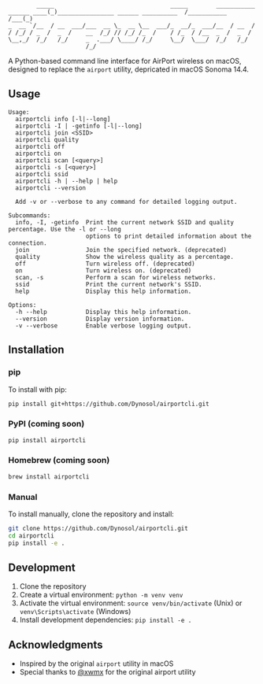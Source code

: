 ```
        _____                                 _____        ___________ 
______ ____(_)________________ ______ __________  /___________  /___(_)
_  __ `/__  / __  ___/___  __ \_  __ \__  ___/_  __/_  ___/__  / __  / 
/ /_/ / _  /  _  /    __  /_/ // /_/ /_  /    / /_  / /__  _  /  _  /  
\__,_/  /_/   /_/     _  .___/ \____/ /_/     \__/  \___/  /_/   /_/   
                      /_/
```

A Python-based command line interface for AirPort wireless on macOS, designed to replace the `airport` utility, depricated in macOS Sonoma 14.4.

## Usage

```
Usage:
  airportcli info [-l|--long]
  airportcli -I | -getinfo [-l|--long]
  airportcli join <SSID>
  airportcli quality
  airportcli off
  airportcli on
  airportcli scan [<query>]
  airportcli -s [<query>]
  airportcli ssid
  airportcli -h | --help | help
  airportcli --version
  
  Add -v or --verbose to any command for detailed logging output.

Subcommands:
  info, -I, -getinfo  Print the current network SSID and quality percentage. Use the -l or --long
                      options to print detailed information about the connection.
  join                Join the specified network. (deprecated)
  quality             Show the wireless quality as a percentage.
  off                 Turn wireless off. (deprecated)
  on                  Turn wireless on. (deprecated)
  scan, -s            Perform a scan for wireless networks.
  ssid                Print the current network's SSID.
  help                Display this help information.

Options:
  -h --help           Display this help information.
  --version           Display version information.
  -v --verbose        Enable verbose logging output.
```

## Installation

### pip

To install with pip:

```bash
pip install git+https://github.com/Dynosol/airportcli.git
```

### PyPI (coming soon)

```bash
pip install airportcli
```

### Homebrew (coming soon)

```bash
brew install airportcli
```

### Manual

To install manually, clone the repository and install:

```bash
git clone https://github.com/Dynosol/airportcli.git
cd airportcli
pip install -e .
```

## Development

1. Clone the repository
2. Create a virtual environment: `python -m venv venv`
3. Activate the virtual environment: `source venv/bin/activate` (Unix) or `venv\Scripts\activate` (Windows)
4. Install development dependencies: `pip install -e .`


## Acknowledgments

- Inspired by the original `airport` utility in macOS
- Special thanks to [@xwmx](https://github.com/xwmx) for the original airport utility
